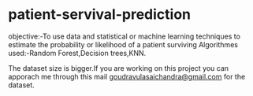 # patient-servival-prediction
objective:-To use data and statistical or machine learning techniques to estimate the probability or likelihood of a patient surviving
Algorithmes used:-Random Forest,Decision trees,KNN.

The dataset size is bigger.If you are working on this project you can apporach me through this mail goudravulasaichandra@gmail.com for the dataset.
